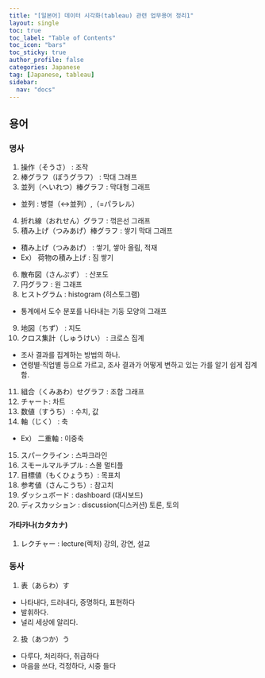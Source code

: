 ```yaml
---
title: "[일본어] 데이터 시각화(tableau) 관련 업무용어 정리1"
layout: single
toc: true
toc_label: "Table of Contents"
toc_icon: "bars"
toc_sticky: true
author_profile: false
categories: Japanese
tag: [Japanese, tableau]
sidebar:
  nav: "docs"
---
```


## 용어
### 명사
1. 操作（そうさ） : 조작
2. 棒グラフ（ぼうグラフ） : 막대 그래프
3. 並列（へいれつ）棒グラフ : 막대형 그래프
- 並列 : 병렬（↔並列）,（=パラレル）
4. 折れ線（おれせん）グラフ : 꺾은선 그래프
5. 積み上げ（つみあげ）棒グラフ : 쌓기 막대 그래프
- 積み上げ（つみあげ） : 쌓기, 쌓아 올림, 적재
- Ex） 荷物の積み上げ : 짐 쌓기
6. 散布図（さんぷず） : 산포도
7. 円グラフ : 원 그래프
8. ヒストグラム : histogram (히스토그램)
- 통계에서 도수 분포를 나타내는 기둥 모양의 그래프
9. 地図（ちず） : 지도
10. クロス集計（しゅうけい） : 크로스 집계
- 조사 결과를 집계하는 방법의 하나.
- 연령별·직업별 등으로 가르고, 조사 결과가 어떻게 변하고 있는 가를 알기 쉽게 집계함.
11. 組合（くみあわ）せグラフ : 조합 그래프
12. チャート: 차트
13. 数値（すうち） : 수치, 값
14. 軸（じく） : 축
- Ex） 二重軸 : 이중축
15. スパークライン : 스파크라인
16. スモールマルチプル : 스몰 멀티플
17. 目標値（もくひょうち）: 목표치
18. 参考値（さんこうち）: 참고치
19. ダッシュボード : dashboard (대시보드)
20. ディスカッション : discussion(디스커션) 토론, 토의

#### 가타카나(カタカナ)
1. レクチャー : lecture(렉처) 강의, 강연, 설교


### 동사
1. 表（あらわ）す
- 나타내다, 드러내다, 증명하다, 표현하다
- 발휘하다.
- 널리 세상에 알리다.

2. 扱（あつか）う
- 다루다, 처리하다, 취급하다
- 마음을 쓰다, 걱정하다, 시중 들다